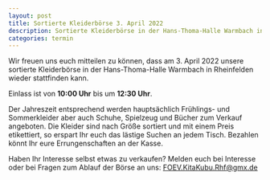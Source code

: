 ```yaml
---
layout: post
title: Sortierte Kleiderbörse 3. April 2022
description: Sortierte Kleiderbörse in der Hans-Thoma-Halle Warmbach in Rheinfelden am 3. April 2022.
categories: termin
---
```


Wir freuen uns euch mitteilen zu können, dass am 3. April 2022 unsere sortierte Kleiderbörse in der Hans-Thoma-Halle Warmbach in Rheinfelden wieder stattfinden kann.

Einlass ist von **10:00 Uhr** bis um **12:30 Uhr**. 

Der Jahreszeit entsprechend werden hauptsächlich Frühlings- und Sommerkleider aber auch Schuhe, Spielzeug und Bücher zum Verkauf angeboten.
Die Kleider sind nach Größe sortiert und mit einem Preis etikettiert, so erspart Ihr euch das lästige Suchen an jedem Tisch.
Bezahlen könnt Ihr eure Errungenschaften an der Kasse.

Haben Ihr Interesse selbst etwas zu verkaufen?
Melden euch bei Interesse oder bei Fragen zum Ablauf der Börse an uns:
<FOEV.KitaKubu.Rhf@gmx.de>
